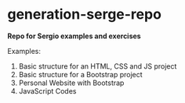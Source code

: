 # generation-serge-repo
<p><b>Repo for Sergio examples and exercises</b></p>

Examples:
<ol>
    <li>Basic structure for an HTML, CSS and JS project</li>
    <li>Basic structure for a Bootstrap project</li>
    <li>Personal Website with Bootstrap</li>
    <li>JavaScript Codes</li>
</ol>